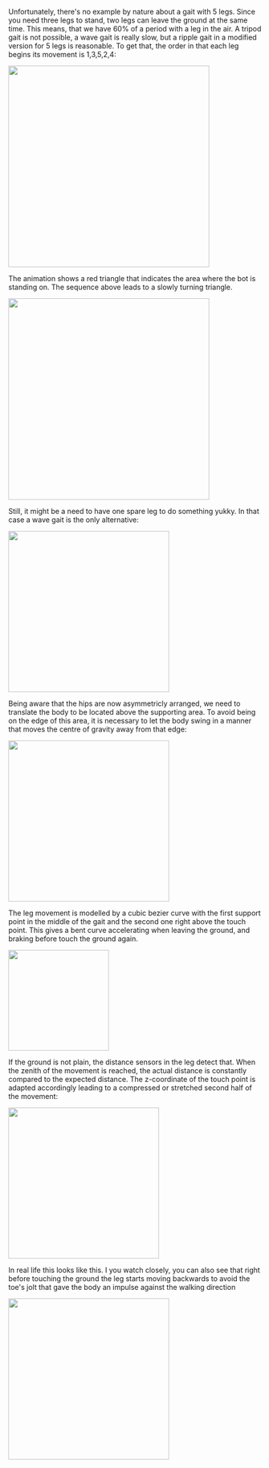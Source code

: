 Unfortunately, there's no example by nature about a gait with 5 legs. Since you need three legs to stand, two legs can leave the ground at the same time. This means, that we have 60% of a period with a leg in the air. A tripod gait is not possible, a wave gait is really slow, but a ripple gait in a modified version for 5 legs is reasonable. To get that, the order in that each leg begins its movement is 1,3,5,2,4:

<img width=400 src="../images/ripple-gait.png"/>

The animation shows a red triangle that indicates the area where the bot is standing on. The sequence above leads to a slowly turning triangle.

<img width=400 src="../videos/gaittimeshift.gif"/>

Still, it might be a need to have one spare leg to do something yukky. In that case a wave gait is the only alternative:

<img width=320 src="../images/wave-gait-with-spare-leg.png"/>

Being aware that the hips are now  asymmetricly arranged, we need to translate the body to be located above the supporting area. To avoid being on the edge of this area, it is necessary to let the body swing in a manner that moves the centre of gravity away from that edge:

<img width=320 src="../videos/wave-gait-with-one-spare-leg.gif"/>


The leg movement is modelled by a cubic bezier curve with the first support point in the middle of the gait and the second one right above the touch point. This gives a bent curve accelerating when leaving the ground, and braking before touch the ground again.

<img width=200 src="../images/leg-movement.png"/>

If the ground is not plain, the distance sensors in the leg detect that. When the zenith of the movement is reached, the actual distance is constantly compared to the expected distance. The z-coordinate of the touch point is adapted accordingly leading to a compressed or stretched second half of the movement:

<img width=300  src="../images/leg-movement-terrain.png"/>

In real life this looks like this. I you watch closely, you can also see that right before touching the ground the leg starts moving backwards to avoid the toe's jolt that gave the body an impulse against the walking direction 

<img width=320 src="../videos/leg-movement.gif"/>
